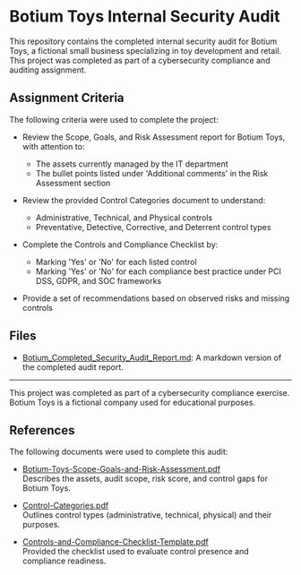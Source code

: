 # Botium Toys Internal Security Audit

This repository contains the completed internal security audit for Botium Toys, a fictional small business specializing in toy development and retail. This project was completed as part of a cybersecurity compliance and auditing assignment.

## Assignment Criteria
The following criteria were used to complete the project:

- Review the Scope, Goals, and Risk Assessment report for Botium Toys, with attention to:
  - The assets currently managed by the IT department
  - The bullet points listed under 'Additional comments' in the Risk Assessment section

- Review the provided Control Categories document to understand:
  - Administrative, Technical, and Physical controls
  - Preventative, Detective, Corrective, and Deterrent control types

- Complete the Controls and Compliance Checklist by:
  - Marking 'Yes' or 'No' for each listed control
  - Marking 'Yes' or 'No' for each compliance best practice under PCI DSS, GDPR, and SOC frameworks

- Provide a set of recommendations based on observed risks and missing controls

## Files
- [Botium_Completed_Security_Audit_Report.md](./Botium_Completed_Security_Audit_Report.md): A markdown version of the completed audit report.

---
This project was completed as part of a cybersecurity compliance exercise. Botium Toys is a fictional company used for educational purposes.

## References

The following documents were used to complete this audit:

- [Botium-Toys-Scope-Goals-and-Risk-Assessment.pdf](./references/Botium-Toys-Scope-Goals-and-Risk-Assessment.pdf)  
  Describes the assets, audit scope, risk score, and control gaps for Botium Toys.

- [Control-Categories.pdf](./references/Control-Categories.pdf)  
  Outlines control types (administrative, technical, physical) and their purposes.

- [Controls-and-Compliance-Checklist-Template.pdf](./references/Controls-and-Compliance-Checklist-Template.pdf)  
  Provided the checklist used to evaluate control presence and compliance readiness.
